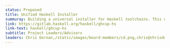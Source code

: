 ```yaml
---
status: Proposed
title: Unified Haskell Installer
summuray: Building a universal installer for Haskell toolchains. This effort brings together the Stack and GHCup teams to help build a single installer that will allow HLS, Cabal, Stack, and GHC installations on all major platforms from a single tool.
link: https://gitlab.haskell.org/haskell/ghcup-hs
link-text: haskell/ghcup-hs
subtitle: Project Leaders/Advisors
leaders: Chris Dornan,/static/images/board-members/cd.png,chris@chrisdornan.com;Julian Ospald,/static/images/project-leads/jo.png,hasufell@posteo.de;Michael Snoyman,/static/images/board-members/ms.png,michael@snoyman.com
---
```

